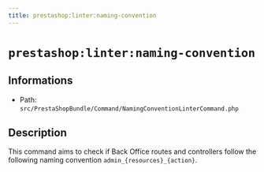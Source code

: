 ```yaml
---
title: prestashop:linter:naming-convention
---
```


# `prestashop:linter:naming-convention`

## Informations

* Path: `src/PrestaShopBundle/Command/NamingConventionLinterCommand.php`

## Description

This command aims to check if Back Office routes and controllers follow the following naming convention `admin_{resources}_{action}`.

